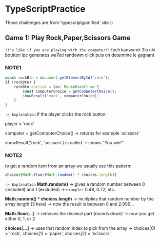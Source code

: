 # TypeScriptPractice
Those challenges are from 'typescriptgamified' site :)
## Game 1: **Play Rock,Paper,Scissors Game**
`it's like if you are playing with the computer!!`
fach kanwarek 3la chi boutton lpc generates wa7ed randowm click puis on determine le gagnant
### NOTE1
```ts
const rockBtn = document.getElementById('rock');
if (rockBtn) {
    rockBtn.onclick = (ev: MouseEvent) => {
        const computerChoice = getComputerChoice();
        showResult('rock', computerChoice);
    }
}
```
`-> Explanation`
If the player clicks the rock button:

player = 'rock'

computer = getComputerChoice() → returns for example 'scissors'

showResult('rock', 'scissors') is called → shows "You win!"
### NOTE2
to get a random item from an array we usually use this pattern:
```ts
choices[Math.floor(Math.random() * choices.length)]
```
`-> Explanation`
**Math.random()**
→ gives a random number between 0 (included) and 1 (excluded)
→ `example:` 0.49, 0.72, etc.

**Math.random() * choices.length**
→ multiplies that random number by the array length (3 here)
→ now the result is between 0 and 2.999...

**Math.floor(...)**
→ removes the decimal part (rounds down)
→ now you get either 0, 1, or 2

**choices[...]**
→ uses that random index to pick from the array
→ choices[0] = 'rock', choices[1] = 'paper', choices[2] = 'scissors'